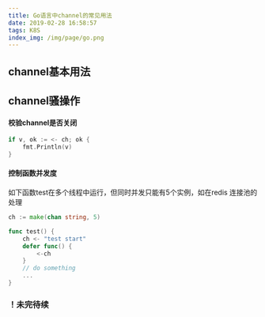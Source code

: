```yaml
---
title: Go语言中channel的常见用法
date: 2019-02-28 16:58:57
tags: K8S
index_img: /img/page/go.png
---
```


## channel基本用法



## channel骚操作

#### 校验channel是否关闭

```go
if v, ok := <- ch; ok {
    fmt.Println(v)
}
```

#### 控制函数并发度

如下函数test在多个线程中运行，但同时并发只能有5个实例，如在redis 连接池的处理

```go
ch := make(chan string, 5)

func test() {
    ch <- "test start"
    defer func() {
        <-ch
    }
    // do something
    ... 
}
```

### ！未完待续